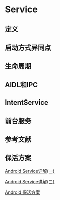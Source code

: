 # Service

## 定义

## 启动方式异同点

## 生命周期

## AIDL和IPC

## IntentService

## 前台服务

## 参考文献

## 保活方案

[Android Service详解(一)](https://juejin.cn/post/6844903781541347341)

[Android Service详解(二)](https://juejin.cn/post/6844903781931417614)

[Android 保活方案](https://juejin.cn/post/6844903464523268103#heading-11)

